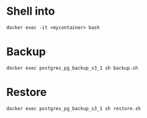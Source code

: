 
# Shell into
    docker exec -it <mycontainer> bash


# Backup
    docker exec postgres_pg_backup_s3_1 sh backup.sh

# Restore
    docker exec postgres_pg_backup_s3_1 sh restore.sh